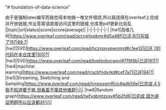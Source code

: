 "# foundation-of-data-science" 

由于是强制latex编写而我觉得本地搞一堆文件很烦,所以我选择在overleaf上完成并开放链接,作业答案请直接访问这里的链接,仓库里pdf更新比较乱
||topic|url|status|score|score(average)|
|-|-|-|-|-|-|
|hw1|高维几何|https://www.overleaf.com/read/scrcwjjxpbmr#d5a48f|已评,8(1)写错了|97|89.7|
|hw2|SVD|https://www.overleaf.com/read/hcznqvvpwmmd#c1ee12|已评,7的代码在本仓库里|100|?|
|hw3|SVD|https://www.overleaf.com/read/bqdsvbvcppvj#7f9f8b|已评|91|?|
|hw4|machine learning|https://www.overleaf.com/read/rrscbfndvrkd#cef7a7|已评|94|?|
|hw5|Streaming, Sketching and Sampling|https://www.overleaf.com/read/hmpsxgmffcjc#adb56e|已完成,4,5我不知道要干嘛,但看着不像其他难题|\|\|
|hw6|Random graph|https://www.overleaf.com/read/twfvgbmtzxsy#5b2fd6|已完成,因为是证明题所以应该都对|\|\|